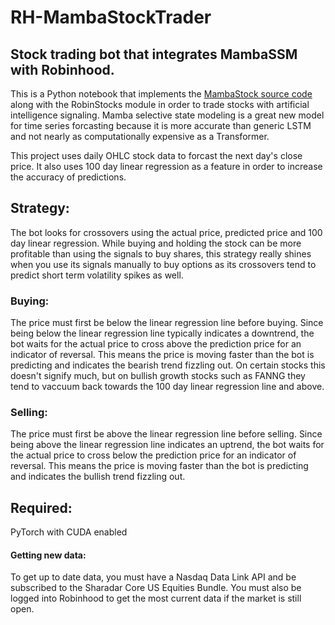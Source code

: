 # RH-MambaStockTrader
## Stock trading bot that integrates MambaSSM with Robinhood. 

This is a Python notebook that implements the [MambaStock source code](https://arxiv.org/abs/2402.18959) along with the RobinStocks module in order to trade stocks with artificial intelligence signaling. Mamba selective state modeling is a great new model for time series forcasting because it is more accurate than generic LSTM and not nearly as computationally expensive as a Transformer.

This project uses daily OHLC stock data to forcast the next day's close price. 
It also uses 100 day linear regression as a feature in order to increase the accuracy of predictions. 


## Strategy:
The bot looks for crossovers using the actual price, predicted price and 100 day linear regression. 
While buying and holding the stock can be more profitable than using the signals to buy shares, this strategy really shines when you use its signals manually to buy options as its crossovers tend to predict short term volatility spikes as well.

### Buying:
The price must first be below the linear regression line before buying.
Since being below the linear regression line typically indicates a downtrend, the bot waits for the actual price to cross above the prediction price for an indicator of reversal. This means the price is moving faster than the bot is predicting and indicates the bearish trend fizzling out.
On certain stocks this doesn't signify much, but on bullish growth stocks such as FANNG they tend to vaccuum back towards the 100 day linear regression line and above.

### Selling:
The price must first be above the linear regression line before selling.
Since being above the linear regression line indicates an uptrend, the bot waits for the actual price to cross below the prediction price for an indicator of reversal. This means the price is moving faster than the bot is predicting and indicates the bullish trend fizzling out.

## Required: 
PyTorch with CUDA enabled

#### Getting new data:
To get up to date data, you must have a Nasdaq Data Link API and be subscribed to the Sharadar Core US Equities Bundle. You must also be logged into Robinhood to get the most current data if the market is still open. 
